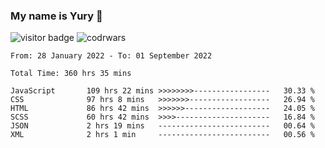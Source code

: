 ### My name is Yury 👋 
![visitor badge](https://visitor-badge.glitch.me/badge?page_id=litury.visitor-badge&left_text=My%20Page%20Visitors)  ![codrwars](https://www.codewars.com/users/litury/badges/micro) 


<!--START_SECTION:waka-->

```text
From: 28 January 2022 - To: 01 September 2022

Total Time: 360 hrs 35 mins

JavaScript       109 hrs 22 mins >>>>>>>>-----------------   30.33 %
CSS              97 hrs 8 mins   >>>>>>>------------------   26.94 %
HTML             86 hrs 42 mins  >>>>>>-------------------   24.05 %
SCSS             60 hrs 42 mins  >>>>---------------------   16.84 %
JSON             2 hrs 19 mins   -------------------------   00.64 %
XML              2 hrs 1 min     -------------------------   00.56 %
```

<!--END_SECTION:waka-->

